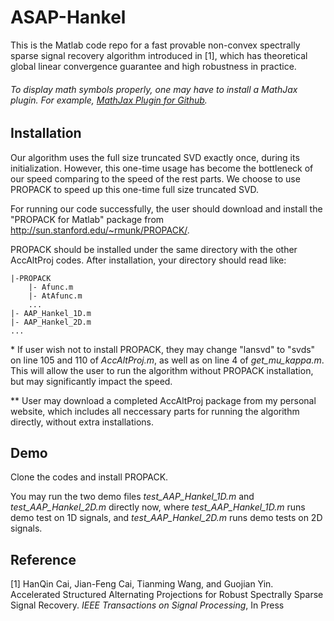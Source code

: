 # ASAP-Hankel
This is the Matlab code repo for a fast provable non-convex spectrally sparse signal recovery algorithm introduced in [1], which has theoretical global linear convergence guarantee and high robustness in practice. 

###### To display math symbols properly, one may have to install a MathJax plugin. For example, [MathJax Plugin for Github](https://chrome.google.com/webstore/detail/mathjax-plugin-for-github/ioemnmodlmafdkllaclgeombjnmnbima?hl=en).


## Installation
Our algorithm uses the full size truncated SVD exactly once, during its initialization. However, this one-time usage has become the bottleneck of our speed comparing to the speed of the rest parts. We choose to use PROPACK to speed up this one-time full size truncated SVD. 

For running our code successfully, the user should download and install the "PROPACK for Matlab" package from http://sun.stanford.edu/~rmunk/PROPACK/. 

PROPACK should be installed under the same directory with the other AccAltProj codes. After installation, your directory should read like:
```
|-PROPACK
	|- Afunc.m
 	|- AtAfunc.m
	...
|- AAP_Hankel_1D.m
|- AAP_Hankel_2D.m
...
```
  
\*  If user wish not to install PROPACK, they may change "lansvd" to "svds" on line 105 and 110 of *AccAltProj.m*, as well as on line 4 of *get_mu_kappa.m*. This will allow the user to run the algorithm without PROPACK installation, but may significantly impact the speed.

\*\* User may download a completed AccAltProj package from my personal website, which includes all neccessary parts for running the algorithm directly, without extra installations.

## Demo
Clone the codes and install PROPACK.

You may run the two demo files *test_AAP_Hankel_1D.m* and *test_AAP_Hankel_2D.m* directly now, where *test_AAP_Hankel_1D.m* runs demo test on 1D signals, and *test_AAP_Hankel_2D.m* runs demo tests on 2D signals.


## Reference
[1] HanQin Cai, Jian-Feng Cai, Tianming Wang, and Guojian Yin. Accelerated Structured Alternating Projections for Robust Spectrally Sparse Signal Recovery. *IEEE Transactions on Signal Processing*, In Press
